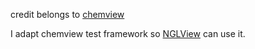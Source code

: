 credit belongs to [chemview](https://github.com/gabrielelanaro/chemview)

I adapt chemview test framework so [NGLView](https://github.com/arose/nglview) can use it.
